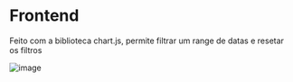 # Frontend

Feito com a biblioteca chart.js, permite filtrar um range de datas e resetar os filtros

![image](https://github.com/Jeffvf/teste_akaer/assets/67725540/9d4c9c75-8a99-4270-83ea-6055c9fd95e4)
